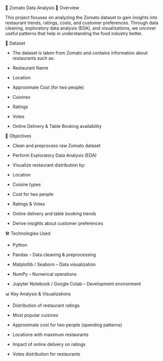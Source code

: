 🍴 Zomato Data Analysis
📌 Overview

This project focuses on analyzing the Zomato dataset to gain insights into restaurant trends, ratings, costs, and customer preferences.
Through data cleaning, exploratory data analysis (EDA), and visualizations, we uncover useful patterns that help in understanding the food industry better.

📂 Dataset

- The dataset is taken from Zomato and contains information about restaurants such as:

- Restaurant Name

- Location

- Approximate Cost (for two people)

- Cuisines

- Ratings

- Votes

- Online Delivery & Table Booking availability

🎯 Objectives

- Clean and preprocess raw Zomato dataset

- Perform Exploratory Data Analysis (EDA)

- Visualize restaurant distribution by:

- Location

- Cuisine types

- Cost for two people

- Ratings & Votes

- Online delivery and table booking trends

- Derive insights about customer preferences

🛠️ Technologies Used

- Python

- Pandas – Data cleaning & preprocessing

- Matplotlib / Seaborn – Data visualization

- NumPy – Numerical operations

- Jupyter Notebook / Google Colab – Development environment

📊 Key Analysis & Visualizations

- Distribution of restaurant ratings

- Most popular cuisines

- Approximate cost for two people (spending patterns)

- Locations with maximum restaurants

- Impact of online delivery on ratings

- Votes distribution for restaurants
